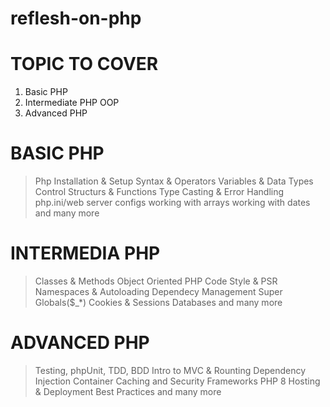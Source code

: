 # reflesh-on-php
# TOPIC TO COVER 
1. Basic PHP
2. Intermediate PHP OOP
3. Advanced PHP

# BASIC PHP
> Php Installation & Setup
>Syntax & Operators
>Variables & Data Types
>Control Structurs & Functions
>Type Casting & Error Handling
>php.ini/web server configs
>working with arrays
>working with dates
and many more

# INTERMEDIA PHP
>Classes & Methods
>Object Oriented PHP
>Code Style & PSR
>Namespaces & Autoloading
>Dependecy Management
>Super Globals($_*)
>Cookies & Sessions
>Databases
and many more

# ADVANCED PHP
> Testing, phpUnit, TDD, BDD
>Intro to MVC & Rounting
>Dependency Injection Container
>Caching and Security
>Frameworks
PHP 8
Hosting & Deployment
Best Practices
and many more
